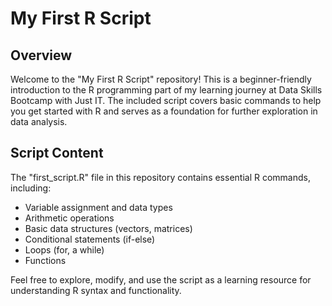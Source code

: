 # My First R Script

## Overview

Welcome to the "My First R Script" repository! This is a beginner-friendly introduction to the R programming part of my learning journey at Data Skills Bootcamp with Just IT. 
The included script covers basic commands to help you get started with R and serves as a foundation for further exploration in data analysis.

## Script Content

The "first_script.R" file in this repository contains essential R commands, including:

- Variable assignment and data types
- Arithmetic operations
- Basic data structures (vectors, matrices)
- Conditional statements (if-else)
- Loops (for, a while)
- Functions

Feel free to explore, modify, and use the script as a learning resource for understanding R syntax and functionality.
